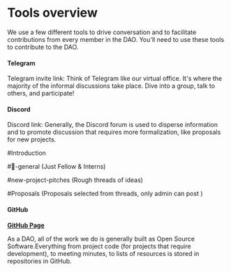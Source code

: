 # Tools overview

We use a few different tools to drive conversation and to facilitate contributions from every member in the DAO. You'll need to use these tools to contribute to the DAO.

#### **Telegram**

Telegram invite link: Think of Telegram like our virtual office. It's where the majority of the informal discussions take place. Dive into a group, talk to others, and participate!

#### **Discord**

Discord link: Generally, the Discord forum is used to disperse information and to promote discussion that requires more formalization, like proposals for new projects.

\#Introduction

\#💬-general (Just Fellow & Interns)

\#new-project-pitches (Rough threads of ideas)

\#Proposals (Proposals selected from threads, only admin can post )

#### **GitHub**

[**GitHub Page**](https://github.com/Gari-Dev-DAO)

As a DAO, all of the work we do is generally built as Open Source Software.Everything from project code (for projects that require development), to meeting minutes, to lists of resources is stored in repositories in GitHub.

